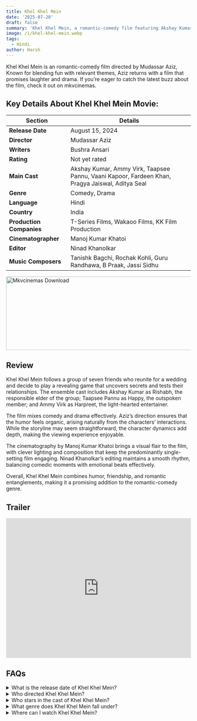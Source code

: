 ```yaml
---
title: Khel Khel Mein
date: '2025-07-20'
draft: false
summary: 'Khel Khel Mein, a romantic-comedy film featuring Akshay Kumar and Taapsee Pannu. Read our review and find streaming info on mkvcinemas.'
image: /i/khel-khel-mein.webp
tags:
  - Hindi
author: Harsh
---
```


Khel Khel Mein is an romantic-comedy film directed by Mudassar Aziz, Known for blending fun with relevant themes, Aziz returns with a film that promises laughter and drama. If you’re eager to catch the latest buzz about the film, check it out on mkvcinemas.

## Key Details About Khel Khel Mein Movie:

| Section                  | Details                                                                                         |
| ------------------------ | ----------------------------------------------------------------------------------------------- |
| **Release Date**         | August 15, 2024                                                                                 |
| **Director**             | Mudassar Aziz                                                                                   |
| **Writers**              | Bushra Ansari                                                                                   |
| **Rating**               | Not yet rated                                                                                   |
| **Main Cast**            | Akshay Kumar, Ammy Virk, Taapsee Pannu, Vaani Kapoor, Fardeen Khan, Pragya Jaiswal, Aditya Seal |
| **Genre**                | Comedy, Drama                                                                                   |
| **Language**             | Hindi                                                                                           |
| **Country**              | India                                                                                           |
| **Production Companies** | T-Series Films, Wakaoo Films, KK Film Production                                                |
| **Cinematographer**      | Manoj Kumar Khatoi                                                                              |
| **Editor**               | Ninad Khanolkar                                                                                 |
| **Music Composers**      | Tanishk Bagchi, Rochak Kohli, Guru Randhawa, B Praak, Jassi Sidhu                               |

<a href="https://mkvcinemas.buzz/bookmarks-list">
  <img src="/mkvcinemas-btn.webp" alt="Mkvcinemas Download" width="600" height="200" loading="lazy">
</a>

## Review

Khel Khel Mein follows a group of seven friends who reunite for a wedding and decide to play a revealing game that uncovers secrets and tests their relationships. The ensemble cast includes Akshay Kumar as Rishabh, the responsible elder of the group; Taapsee Pannu as Happy, the outspoken member; and Ammy Virk as Harpreet, the light-hearted entertainer.

The film mixes comedy and drama effectively. Aziz’s direction ensures that the humor feels organic, arising naturally from the characters’ interactions. While the storyline may seem straightforward, the character dynamics add depth, making the viewing experience enjoyable.

The cinematography by Manoj Kumar Khatoi brings a visual flair to the film, with clever lighting and composition that keep the predominantly single-setting film engaging. Ninad Khanolkar’s editing maintains a smooth rhythm, balancing comedic moments with emotional beats effectively.

Overall, Khel Khel Mein combines humor, friendship, and romantic entanglements, making it a promising addition to the romantic-comedy genre.

## Trailer

<iframe width="100%" height="380" src="https://www.youtube.com/embed/RKZJtoFoaQg?si=lQyogWrIXd94EcMW" title={title} frameborder="0" allow="accelerometer; autoplay; clipboard-write; encrypted-media; gyroscope; picture-in-picture; web-share" referrerpolicy="strict-origin-when-cross-origin" allowfullscreen loading="lazy"></iframe>

## FAQs

<details>
  <summary>What is the release date of Khel Khel Mein?</summary>
  <p>Khel Khel Mein is set to release on August 15, 2024.</p>
</details>

<details>
  <summary>Who directed Khel Khel Mein?</summary>
  <p>The film is directed by Mudassar Aziz.</p>
</details>

<details>
  <summary>Who stars in the cast of Khel Khel Mein?</summary>
  <p>The main cast includes Akshay Kumar, Ammy Virk, Taapsee Pannu, and Vaani Kapoor, among others.</p>
</details>

<details>
  <summary>What genre does Khel Khel Mein fall under?</summary>
  <p>The film is a romantic-comedy that includes elements of drama.</p>
</details>

<details>
  <summary>Where can I watch Khel Khel Mein?</summary>
  <p>You can check for streaming options on mkvcinemas after its release.</p>
</details>
